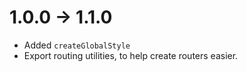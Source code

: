 # 1.0.0 → 1.1.0

 - Added `createGlobalStyle`
 - Export routing utilities, to help create routers easier.
